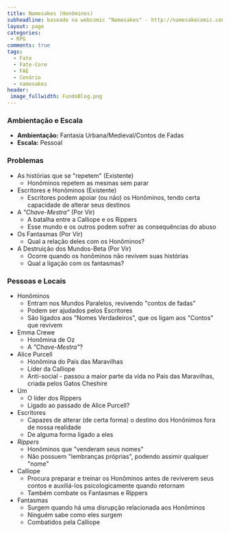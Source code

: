 ```yaml
---
title: Namesakes (Honôminos) 
subheadline: baseado na webcomic "Namesakes" - http://namesakecomic.com
layout: page
categories:
 - RPG
comments: true
tags:
  - Fate
  - Fate-Core
  - FAE
  - Cenário
  - namesakes
header:
 image_fullwidth: FundoBlog.png
---
```


### Ambientação e Escala

- **Ambientação:** Fantasia Urbana/Medieval/Contos de Fadas
- **Escala:** Pessoal

### Problemas

- As histórias que se "repetem" (Existente)
   - Honôminos repetem as mesmas sem parar
- Escritores e Honôminos (Existente)
   - Escritores podem apoiar (ou não) os Honôminos, tendo certa capacidade de alterar seus destinos
- A *"Chave-Mestra"* (Por Vir)
   - A batalha entre a Calliope e os Rippers
   - Esse mundo e os outros podem sofrer as consequências do abuso
- Os Fantasmas (Por Vir)
   - Qual a relação deles com os Honôminos?
- A Destruição dos Mundos-Beta (Por Vir)
   - Ocorre quando os honôminos não revivem suas histórias
   - Qual a ligação com os fantasmas?
   
### Pessoas e Locais

- Honôminos
  - Entram nos Mundos Paralelos, revivendo "contos de fadas"
  - Podem ser ajudados pelos Escritores
  - São ligados aos "Nomes Verdadeiros", que os ligam aos "Contos" que revivem
- Emma Crewe
  - Honômina de Oz
  - A *"Chave-Mestra"*?
- Alice Purcell
  - Honômina do País das Maravilhas
  - Líder da Calliope
  - Anti-social - passou a maior parte da vida no País das Maravilhas, criada pelos Gatos Cheshire
- Um
  - O líder dos Rippers
  - Ligado ao passado de Alice Purcell?
- Escritores
   - Capazes de alterar (de certa forma) o destino dos Honônimos fora de nossa realidade
   - De alguma forma ligado a eles
- *Rippers*
  - Honôminos que "venderam seus nomes"
  - Não possuem "lembranças próprias", podendo assimir qualquer "nome"
- Calliope
   - Procura preparar e treinar os Honôminos antes de reviverem seus contos e auxiliá-los psicologicamente quando retornam
   - Também combate os Fantasmas e Rippers
- Fantasmas
  - Surgem quando há uma disrupção relacionada aos Honôminos
  - Ninguém sabe como eles surgem
  - Combatidos pela Calliope

